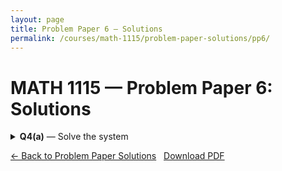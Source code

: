 ```yaml
---
layout: page
title: Problem Paper 6 — Solutions
permalink: /courses/math-1115/problem-paper-solutions/pp6/
---
```


# MATH 1115 — Problem Paper 6: Solutions


<details>
  <summary><strong>Q4(a)</strong> — Solve the system</summary>

  <h4>Given</h4>
  <p>
    \[
      \begin{aligned}
        3x - 2y &= 7 \quad &(1)\\
        -\tfrac{3}{2}x + y &= 5 \quad &(2)
      \end{aligned}
    \]
  </p>

  <h4>Step 1: Make \(y\) the subject of (2)</h4>
  <p>
    \[
      y = \tfrac{3}{2}x + 5 \quad (3)
    \]
  </p>

  <h4>Step 2: Substitute (3) into (1)</h4>
  <p>
    \[
      \begin{aligned}
        3x - 2\!\left(\tfrac{3}{2}x + 5\right) &= 7 \\
        3x - 3x - 10 &= 7 \\
        -10 &= 7
      \end{aligned}
    \]
  </p>

  <p><strong>Conclusion:</strong> \(-10=7\) is a contradiction, so the system has <strong>no solution</strong>.</p>
</details>


<script>
  window.MathJax = { tex: { inlineMath: [['\\(','\\)']], displayMath: [['\\[','\\]']] } };
</script>
<script src="https://cdn.jsdelivr.net/npm/mathjax@3/es5/tex-mml-chtml.js" async></script>


<a class="btn" href="{{ '/courses/math-1115/problem-paper-solutions/' | relative_url }}">← Back to Problem Paper Solutions</a>
&nbsp;
<a class="btn" href="{{ '/courses/math-1115/problem-paper-solutions/pp6/pp6-solutions.pdf' | relative_url }}">Download PDF</a>


